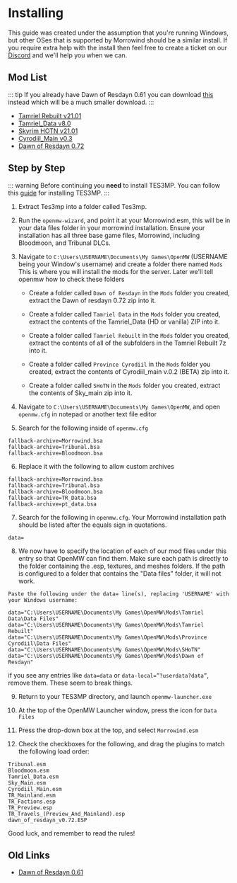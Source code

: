 # Installing
This guide was created under the assumption that you're running Windows, but other OSes that is supported by Morrowind should be a similar install. If you require extra help with the install then feel free to create a ticket on our [Discord](https://discord.gg/XG8r27R) and we'll help you when we can.

## Mod List
::: tip
If you already have Dawn of Resdayn 0.61 you can download [this](https://drive.google.com/file/d/1vqRHr6yFNx3RgtPos335BvYXr--Gy99l/view?usp=sharing) instead which will be a much smaller download.
:::

* [Tamriel Rebuilt v21.01](https://www.nexusmods.com/morrowind/mods/42145?tab=files)
* [Tamriel_Data v8.0](https://www.nexusmods.com/morrowind/mods/44537?tab=files)
* [Skyrim HOTN v21.01](https://www.nexusmods.com/morrowind/mods/44921?tab=files)
* [Cyrodiil_Main v0.3](https://www.nexusmods.com/morrowind/mods/44922?tab=files)
* [Dawn of Resdayn 0.72](https://drive.google.com/file/d/14mfgygjlY8WhGI3rtYZyOeo8_FaYSRJF/view?usp=sharing)

## Step by Step
::: warning
Before continuing you **need** to install TES3MP. You can follow this [guide](https://github.com/TES3MP/openmw-tes3mp/wiki/Quickstart-guide) for installing TES3MP.
:::

1. Extract Tes3mp into a folder called Tes3mp.

2. Run the ``openmw-wizard``, and point it at your Morrowind.esm, this will be in your data files folder in your morrowind installation. Ensure your installation has all three base game files, Morrowind, including  Bloodmoon, and Tribunal DLCs.

3. Navigate to ``C:\Users\USERNAME\Documents\My Games\OpenMW`` (USERNAME being your Window's username) and create a folder there named ``Mods`` This is where you will install the mods for the server. Later we'll tell openmw how to check these folders

   * Create a folder called ``Dawn of Resdayn`` in the ``Mods`` folder you created, extract the Dawn of resdayn 0.72 zip into it.

   * Create a folder called ``Tamriel Data`` in the ``Mods`` folder you created, extract the contents of the Tamriel_Data (HD or vanilla) ZIP into it.

   * Create a folder called ``Tamriel Rebuilt`` in the ``Mods`` folder you created, extract the contents of all of the subfolders in the Tamriel Rebuilt 7z into it.

   * Create a folder called ``Province Cyrodiil`` in the ``Mods`` folder you created, extract the contents of Cyrodiil_main v.0.2 (BETA) zip into it.

   * Create a folder called ``SHoTN`` in the ``Mods`` folder you created, extract the contents of Sky_main zip into it.  

4. Navigate to ``C:\Users\USERNAME\Documents\My Games\OpenMW``, and open ``openmw.cfg`` in notepad or another text file editor

5. Search for the following inside of ``openmw.cfg``

```
fallback-archive=Morrowind.bsa
fallback-archive=Tribunal.bsa
fallback-archive=Bloodmoon.bsa
```

6. Replace it with the following to allow custom archives

```
fallback-archive=Morrowind.bsa
fallback-archive=Tribunal.bsa
fallback-archive=Bloodmoon.bsa
fallback-archive=TR_Data.bsa
fallback-archive=pt_data.bsa
```

7. Search for the following in ``openmw.cfg``. Your Morrowind installation path should be listed after the equals sign in quotations.

```
data=
```

8. We now have to specify the location of each of our mod files under this entry so that OpenMW can find them. Make sure each path is directly to the folder containing the .esp, textures, and meshes folders. If the path is configured to a folder that contains the "Data files" folder, it will not work.

```
Paste the following under the data= line(s), replacing 'USERNAME' with your Windows username:

data="C:\Users\USERNAME\Documents\My Games\OpenMW\Mods\Tamriel Data\Data Files"
data="C:\Users\USERNAME\Documents\My Games\OpenMW\Mods\Tamriel Rebuilt"
data="C:\Users\USERNAME\Documents\My Games\OpenMW\Mods\Province Cyrodiil\Data Files"
data="C:\Users\USERNAME\Documents\My Games\OpenMW\Mods\SHoTN"
data="C:\Users\USERNAME\Documents\My Games\OpenMW\Mods\Dawn of Resdayn"
```
if you see any entries like ``data=data`` or ``data-local=”?userdata?data”``, remove them. These seem to break things.

9. Return to your TES3MP directory, and launch ``openmw-launcher.exe``

10. At the top of the OpenMW Launcher window, press the icon for ``Data Files``

11. Press the drop-down box at the top, and select ``Morrowind.esm``

12. Check the checkboxes for the following, and drag the plugins to match the following load order:

```
Tribunal.esm
Bloodmoon.esm
Tamriel_Data.esm
Sky_Main.esm
Cyrodiil_Main.esm
TR_Mainland.esm
TR_Factions.esp
TR_Preview.esp
TR_Travels_(Preview_And_Mainland).esp
dawn_of_resdayn_v0.72.ESP
```

Good luck, and remember to read the rules!

## Old Links
* [Dawn of Resdayn 0.61](https://drive.google.com/file/d/1Kz3M9udayXR4H9Ba2azbGPhmax5ZFRgT/view?usp=sharing)
